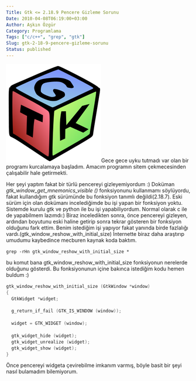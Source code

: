 ```yaml
---
Title: Gtk <= 2.18.9 Pencere Gizleme Sorunu
Date: 2010-04-08T06:19:00+03:00
Author: Aşkın Özgür
Category: Programlama
Tags: ["c/c++", "grep", "gtk"]
Slug: gtk-2-18-9-pencere-gizleme-sorunu
Status: published
---
```


![Gtk](/uploads/2010/04/gtk.png "Gtk")Gece gece uyku tutmadı var olan bir programı kurcalamaya başladım. Amacım programın sitem çekmecesinden çalışabilir hale getirmekti.

Her şeyi yaptım fakat bir türlü pencereyi gizleyemiyordum :) Doküman *gtk\_window\_get\_mnemonics\_visible ()* fonksiyonunu kullanmamı söylüyordu, fakat kullandığım gtk sürümünde bu fonksiyon tanımlı değildi(2.18.7). Eski sürüm için olan dokümanı incelediğimde bu işi yapan bir fonksiyon yoktu.
Sistemde kurulu gtk ve python ile bu işi yapabiliyordum. Normal olarak c ile de yapabilmem lazımdı:)
Biraz inceledikten sonra, önce pencereyi gizleyen, ardından boyutunu eski haline getirip sonra tekrar gösteren bir fonksiyon olduğunu fark ettim. Benim istediğim işi yapıyor fakat yanında birde fazlalığı vardı.(gtk\_window\_reshow\_with\_initial\_size)
İnternette biraz daha araştırıp umudumu kaybedince mecburen kaynak koda baktım.

    grep -rHn gtk_window_reshow_with_initial_size *

bu komut bana gtk\_window\_reshow\_with\_initial\_size fonksiyonun nerelerde olduğunu gösterdi.
Bu fonksiyonunun içine bakınca istediğim kodu hemen buldum :)

```C
gtk_window_reshow_with_initial_size (GtkWindow *window)
{
  GtkWidget *widget;

  g_return_if_fail (GTK_IS_WINDOW (window));

  widget = GTK_WIDGET (window);

  gtk_widget_hide (widget);
  gtk_widget_unrealize (widget);
  gtk_widget_show (widget);
}
```

Önce pencereyi widgeta çevirebilme imkanım varmış, böyle basit bir şeyi nasıl bulamadım bilemiyorum.
<!--more-->
